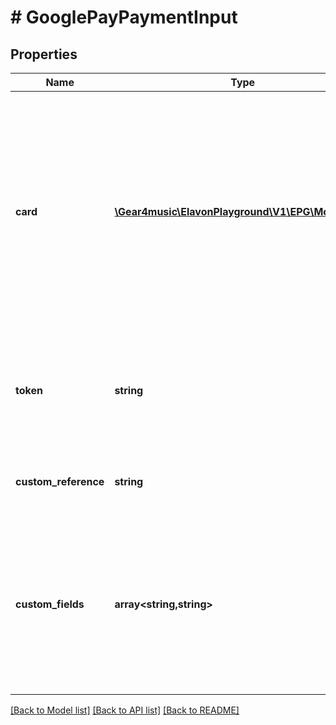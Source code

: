 # # GooglePayPaymentInput

## Properties

Name | Type | Description | Notes
------------ | ------------- | ------------- | -------------
**card** | [**\Gear4music\ElavonPlayground\V1\EPG\Model\Card**](Card.md) | Only the Contact billTo info can be provided alongside the token. This is optional, but it does provide a more complete response with the decrypted Google Pay payment info. | [optional]
**token** | **string** | The encrypted payment data that is to be decrypted to gather the card info within. | [optional]
**custom_reference** | **string** | Optional reference provided by the merchant | [optional]
**custom_fields** | **array<string,string>** | Custom fields, an object containing arbitrary string values.  Field names and values must not exceed 64 and 1024 characters, respectively. | [optional]

[[Back to Model list]](../../README.md#models) [[Back to API list]](../../README.md#endpoints) [[Back to README]](../../README.md)
